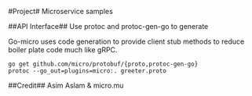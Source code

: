 #Project#
Microservice samples

##API Interface##
Use protoc and protoc-gen-go to generate 

Go-micro uses code generation to provide client stub methods to reduce boiler plate code much like gRPC.

~~~~ 
go get github.com/micro/protobuf/{proto,protoc-gen-go}
protoc --go_out=plugins=micro:. greeter.proto 
~~~~

##Credit##
Asim Aslam & micro.mu

